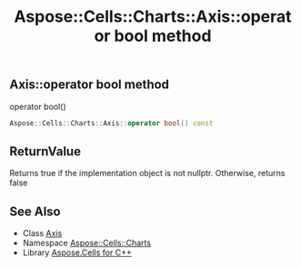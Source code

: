﻿---
title: Aspose::Cells::Charts::Axis::operator bool method
linktitle: operator bool
second_title: Aspose.Cells for C++ API Reference
description: 'Aspose::Cells::Charts::Axis::operator bool method. operator bool() in C++.'
type: docs
weight: 400
url: /cpp/aspose.cells.charts/axis/operator_bool/
---
## Axis::operator bool method


operator bool()

```cpp
Aspose::Cells::Charts::Axis::operator bool() const
```


## ReturnValue

Returns true if the implementation object is not nullptr. Otherwise, returns false

## See Also

* Class [Axis](../)
* Namespace [Aspose::Cells::Charts](../../)
* Library [Aspose.Cells for C++](../../../)

